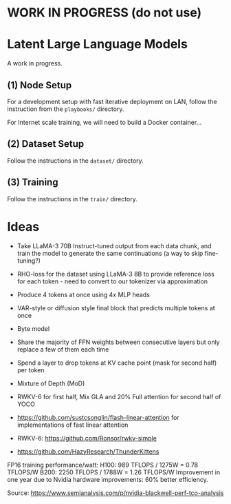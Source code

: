 # WORK IN PROGRESS (do not use)

# Latent Large Language Models

A work in progress.

## (1) Node Setup

For a development setup with fast iterative deployment on LAN, follow the instruction from the `playbooks/` directory.

For Internet scale training, we will need to build a Docker container...


## (2) Dataset Setup

Follow the instructions in the `dataset/` directory.


## (3) Training

Follow the instructions in the `train/` directory.


# Ideas

* Take LLaMA-3 70B Instruct-tuned output from each data chunk, and train the model to generate the same continuations (a way to skip fine-tuning?)
* RHO-loss for the dataset using LLaMA-3 8B to provide reference loss for each token - need to convert to our tokenizer via approximation
* Produce 4 tokens at once using 4x MLP heads
* VAR-style or diffusion style final block that predicts multiple tokens at once
* Byte model
* Share the majority of FFN weights between consecutive layers but only replace a few of them each time
* Spend a layer to drop tokens at KV cache point (mask for second half) per token
* Mixture of Depth (MoD)
* RWKV-6 for first half, Mix GLA and 20% Full attention for second half of YOCO
* https://github.com/sustcsonglin/flash-linear-attention for implementations of fast linear attention
* RWKV-6: https://github.com/Ronsor/rwkv-simple


* https://github.com/HazyResearch/ThunderKittens


FP16 training performance/watt:
H100: 989 TFLOPS / 1275W = 0.78 TFLOPS/W
B200: 2250 TFLOPS / 1788W = 1.26 TFLOPS/W
Improvement in one year due to Nvidia hardware improvements: 60% better efficiency.

Source: https://www.semianalysis.com/p/nvidia-blackwell-perf-tco-analysis
